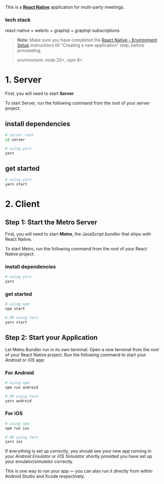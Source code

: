 This is a [**React Native**](https://reactnative.dev) application for multi-party meetings.

### tech stack
react-native + webrtc + graphql + graphql-subscriptions


>**Note**: Make sure you have completed the [React Native - Environment Setup](https://reactnative.dev/docs/environment-setup) instructions till "Creating a new application" step, before proceeding.

> environment: node 20+, npm 8+

# 1. Server

First, you will need to start **Server**

To start Server, run the following command from the _root_ of your server project:

## install dependencies

```bash
# server root
cd server

# using yarn
yarn
```

## get started

```bash
# using yarn
yarn start
```

# 2. Client

## Step 1: Start the Metro Server

First, you will need to start **Metro**, the JavaScript _bundler_ that ships _with_ React Native.

To start Metro, run the following command from the _root_ of your React Native project:

### install dependencies

```bash
# using yarn
yarn
```

### get started
```bash
# using npm
npm start

# OR using Yarn
yarn start
```

## Step 2: Start your Application

Let Metro Bundler run in its _own_ terminal. Open a _new_ terminal from the _root_ of your React Native project. Run the following command to start your _Android_ or _iOS_ app:

### For Android

```bash
# using npm
npm run android

# OR using Yarn
yarn android
```

### For iOS

```bash
# using npm
npm run ios

# OR using Yarn
yarn ios
```

If everything is set up _correctly_, you should see your new app running in your _Android Emulator_ or _iOS Simulator_ shortly provided you have set up your emulator/simulator correctly.

This is one way to run your app — you can also run it directly from within Android Studio and Xcode respectively.


